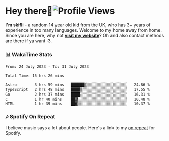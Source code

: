 # Hey there:wave:![Profile Views](https://komarev.com/ghpvc/?username=skifli)

**I'm skifli** - a random 14 year old kid from the UK, who has 3+ years of experience in too many languages. Welcome to my home away from home. Since you are here, why not [**visit my website**](https://skifli.github.io)? Oh and also contact methods are there if ya want :3.

### 📊 WakaTime Stats

<!--START_SECTION:waka-->

```txt
From: 24 July 2023 - To: 31 July 2023

Total Time: 15 hrs 26 mins

Astro        3 hrs 59 mins   ██████▒░░░░░░░░░░░░░░░░░░   24.86 %
TypeScript   2 hrs 48 mins   ████▒░░░░░░░░░░░░░░░░░░░░   17.55 %
Go           2 hrs 37 mins   ████░░░░░░░░░░░░░░░░░░░░░   16.31 %
C            1 hr 40 mins    ██▓░░░░░░░░░░░░░░░░░░░░░░   10.48 %
HTML         1 hr 39 mins    ██▓░░░░░░░░░░░░░░░░░░░░░░   10.37 %
```

### 🎶 Spotify On Repeat

I believe music says a lot about people. Here's a link to my [on repeat](https://open.spotify.com/embed/playlist/37i9dQZF1EppySjJVEqy3t?utm_source=generator&theme=0) for Spotify.
